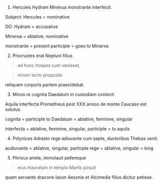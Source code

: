 1. Hercules Hydram Minerua monstrante interfecit.

Subject: Hercules = nominative 

DO: Hydram = accusative

Minerua = ablative, nominative 

monstrante = present participle = goes to Minerva 

2. Procrustes erat Neptuni filius

>ad hunc hospes cum venisset,

>minori lecto proposito

reliquam corporis partem praecidebat. 

3. Minos re cognita Daedalum in custodiam coniecit

Aquila interfecta Prometheus post XXX annos de monte Caucaso est solutus. 

cognita = participle to Daedalum = ablative, feminine, singular 

interfecta = ablative, feminine, singular, participle = to aquila 

4. Polynices Adrasto rege adiuvante cum septe, ductoribus Thebas venit. 

audiuvante = ablative, singular, particple 
rege = ablative, singular = king

5. Phrixus ariete, immolauit pellemque 

>eius inauratam in templo Martis posuit 

quam servante dracone Iason Aesonis et Alcimedis filius dicitur petisse. 
